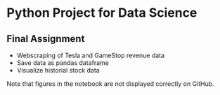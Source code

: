# Python Project for Data Science
## Final Assignment
* Webscraping of Tesla and GameStop revenue data
* Save data as pandas dataframe
* Visualize historial stock data

Note that figures in the notebook are not displayed correctly on GitHub.
